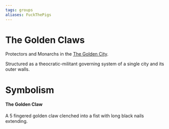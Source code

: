 ```yaml
---
tags: groups
aliases: FuckThePigs
---
```


# The Golden Claws

Protectors and Monarchs in the [The Golden City](..\..\..\..\Places\Southwestern%20Central\The%20Golden%20City\The%20Golden%20City.md).

Structured as a theocratic-militant governing system of a single city and its outer walls.

# Symbolism

#### The Golden Claw

A 5 fingered golden claw clenched into a fist with long black nails extending.
